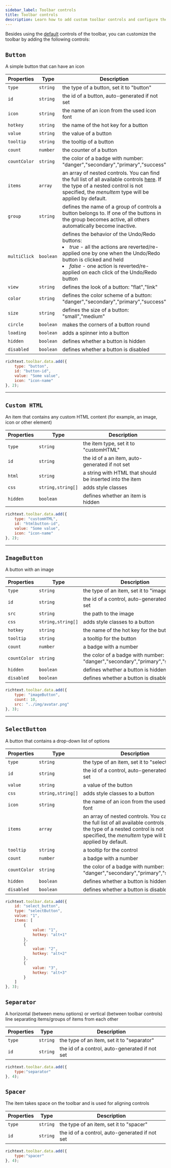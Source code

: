 ```yaml
---
sidebar_label: Toolbar controls
title: Toolbar controls
description: Learn how to add custom toolbar controls and configure them to your requirements using the available API properties of DHTMLX Rich Text Editor.
---
```


Besides using the [default](guides/customization.md#default-controls) controls of the toolbar, you can customize the toolbar by adding the following controls:

## `Button`

A simple button that can have an icon

| Properties   | Type      | Description        |
| ------------ | --------- | -----------------------------------------|
| `type`       | `string`  | the type of a button, set it to "button"   |
| `id`         | `string`  | the id of a button, auto-generated if not set       |
| `icon`       | `string`  | the name of an icon from the used icon font       |
| `hotkey`     | `string`  | the name of the hot key for a button          |
| `value`      | `string`  | the value of a button        |
| `tooltip`    | `string`  | the tooltip of a button        |
| `count`      | `number`  | the counter of a button        |
| `countColor` | `string`  | the color of a badge with number: "danger","secondary","primary","success"       |
| `items`      | `array`   | an array of nested controls. You can find the full list of all available controls [here](https://docs.dhtmlx.com/suite/menu/configuring_menu_items/). If the type of a nested control is not specified, the *menuItem* type will be applied by default. |
| `group`      | `string`  | defines the name of a group of controls a button belongs to. If one of the buttons in the group becomes active, all others automatically become inactive.       |
| `multiClick` | `boolean` | defines the behavior of the Undo/Redo buttons: <li>*true* - all the actions are reverted/re-applied one by one when the Undo/Redo button is clicked and held</li><li>*false* - one action is reverted/re-applied on each click of the Undo/Redo button</li>  |
| `view`       | `string`  | defines the look of a button: "flat","link"         |
| `color`      | `string`  | defines the color scheme of a button: "danger","secondary","primary","success"   |
| `size`       | `string`  | defines the size of a button: "small","medium"       |
| `circle`     | `boolean` | makes the corners of a button round      |
| `loading`    | `boolean` | adds a spinner into a button        |
| `hidden`     | `boolean` | defines whether a button is hidden         |
| `disabled`   | `boolean` | defines whether a button is disabled     |


```js
richtext.toolbar.data.add({
    type: "button", 
    id: "button-id",
    value: "Some value",
    icon: "icon-name"
}, 2);
```
___

## `Custom HTML`

An item that contains any custom HTML content (for example, an image, icon or other element)

| Properties | Type              | Description                                              |
| ---------- | ----------------- | -------------------------------------------------------- |
| `type`     | `string`          | the item type, set it to "customHTML"                    |
| `id`       | `string`          | the id of a an item, auto-generated if not set           |
| `html`     | `string`          | a string with HTML that should be inserted into the item |
| `css`      | `string,string[]` | adds style classes                                       |
| `hidden`   | `boolean`         | defines whether an item is hidden                        |

```js
richtext.toolbar.data.add({
	type: "customHTML", 
    id: "htmlbutton-id",
    value: "Some value",
    icon: "icon-name"
}, 2);
```
___

## `ImageButton`

A button with an image

| Properties   | Type              | Description                                                                |
| ------------ | ----------------- | -------------------------------------------------------------------------- |
| `type`       | `string`          | the type of an item, set it to "imageButton"                               |
| `id`         | `string`          | the id of a control, auto-generated if not set                             |
| `src`        | `string`          | the path to the image                                                      |
| `css`        | `string,string[]` | adds style classes to a button                                             |
| `hotkey`     | `string`          | the name of the hot key for the button                                     |
| `tooltip`    | `string`          | a tooltip for the button                                                   |
| `count`      | `number`          | a badge with a number                                                      |
| `countColor` | `string`          | the color of a badge with number: "danger","secondary","primary","success" |
| `hidden`     | `boolean`         | defines whether a button is hidden                                         |
| `disabled`   | `boolean`         | defines whether a button is disabled                                       |


```js
richtext.toolbar.data.add({
	type: "imageButton",
    count: 10,
    src: "../img/avatar.png"
}, 3);
```

___

## `SelectButton`

A button that contains a drop-down list of options

| Properties   | Type              | Description  |
|--------------|-------------------|---------------------------|
| `type`       | `string`          | the type of an item, set it to "selectButton"      |
| `id`         | `string`          | the id of a control, auto-generated if not set           |
| `value`      | `string`          | a value of the button      |
| `css`        | `string,string[]` | adds style classes to a button         |
| `icon`       | `string`          | the name of an icon from the used icon font         |
| `items`      | `array`           | an array of nested controls. You can find the full list of all available controls [here](https://docs.dhtmlx.com/suite/menu/configuring_menu_items/). If the type of a nested control is not specified, the *menuItem* type will be applied by default. |
| `tooltip`    | `string`          | a tooltip for the control    |
| `count`      | `number`          | a badge with a number    |
| `countColor` | `string`          | the color of a badge with number: "danger","secondary","primary","success"    |
| `hidden`     | `boolean`         | defines whether a button is hidden     |
| `disabled`   | `boolean`         | defines whether a button is disabled      |


```js
richtext.toolbar.data.add({
	id: "select_button",
    type: "selectButton",
    value: "1",
    items: [
        {
            value: "1",
            hotkey: "alt+1"
        },
        {
            value: "2",
            hotkey: "alt+2"
        },
        {
            value: "3",
            hotkey: "alt+3"
        }
    ]
}, 3);
```

## `Separator`

A horizontal (between menu options) or vertical (between toolbar controls) line separating items/groups of items from each other


| Properties | Type     | Description                                    |
| ---------- | -------- | ---------------------------------------------- |
| `type`     | `string` | the type of an item, set it to "separator"     |
| `id`       | `string` | the id of a control, auto-generated if not set |

```js
richtext.toolbar.data.add({
	type:"separator"
}, 4);
```

## `Spacer`

The item takes space on the toolbar and is used for aligning controls


| Properties | Type     | Description                                    |
|------------|----------|------------------------------------------------|
| `type`     | `string` | the type of an item, set it to "spacer"        |
| `id`       | `string` | the id of a control, auto-generated if not set |

```js
richtext.toolbar.data.add({
	type:"spacer"
}, 4);
```